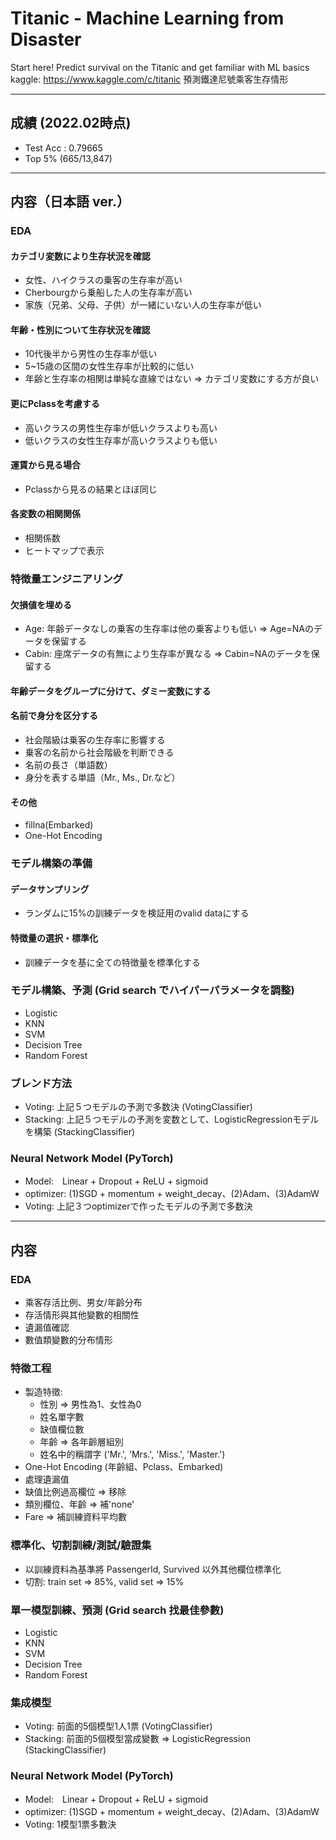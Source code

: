 # Titanic - Machine Learning from Disaster
Start here! Predict survival on the Titanic and get familiar with ML basics  
kaggle: https://www.kaggle.com/c/titanic
預測鐵達尼號乘客生存情形

-------

## 成績 (2022.02時点)

 * Test Acc : 0.79665
 * Top 5% (665/13,847)

-------

## 内容（日本語 ver.）

### EDA
#### カテゴリ変数により生存状況を確認
- 女性、ハイクラスの乗客の生存率が高い
- Cherbourgから乗船した人の生存率が高い
- 家族（兄弟、父母、子供）が一緒にいない人の生存率が低い

#### 年齢・性別について生存状況を確認
- 10代後半から男性の生存率が低い
- 5~15歳の区間の女性生存率が比較的に低い
- 年齢と生存率の相関は単純な直線ではない ⇒ カテゴリ変数にする方が良い

#### 更にPclassを考慮する
- 高いクラスの男性生存率が低いクラスよりも高い
- 低いクラスの女性生存率が高いクラスよりも低い

#### 運賃から見る場合
- Pclassから見るの結果とほぼ同じ

#### 各変数の相関関係
- 相関係数
- ヒートマップで表示


### 特徴量エンジニアリング
#### 欠損値を埋める
- Age: 年齢データなしの乗客の生存率は他の乗客よりも低い ⇒ Age=NAのデータを保留する
- Cabin: 座席データの有無により生存率が異なる ⇒ Cabin=NAのデータを保留する
#### 年齢データをグループに分けて、ダミー変数にする
#### 名前で身分を区分する
- 社会階級は乗客の生存率に影響する
- 乗客の名前から社会階級を判断できる
- 名前の長さ（単語数）
- 身分を表する単語（Mr., Ms., Dr.など）
#### その他
- fillna(Embarked)
- One-Hot Encoding

### モデル構築の準備
#### データサンプリング
- ランダムに15%の訓練データを検証用のvalid dataにする
#### 特徴量の選択・標準化
- 訓練データを基に全ての特徴量を標準化する

### モデル構築、予測 (Grid search でハイパーパラメータを調整)
 * Logistic
 * KNN
 * SVM
 * Decision Tree
 * Random Forest 

### ブレンド方法
 * Voting: 上記５つモデルの予測で多数決 (VotingClassifier)
 * Stacking: 上記５つモデルの予測を変数として、LogisticRegressionモデルを構築 (StackingClassifier)

### Neural Network Model (PyTorch)
 * Model:　Linear + Dropout + ReLU + sigmoid
 * optimizer: (1)SGD + momentum + weight_decay、(2)Adam、(3)AdamW
 * Voting: 上記３つoptimizerで作ったモデルの予測で多数決

-------

## 内容

### EDA
 * 乘客存活比例、男女/年齡分布
 * 存活情形與其他變數的相關性
 * 遺漏值確認
 * 數值類變數的分布情形

### 特徵工程
 * 製造特徵: 
    * 性別 => 男性為1、女性為0 
    * 姓名單字數
    * 缺值欄位數
    * 年齡 => 各年齡層組別
    * 姓名中的稱謂字 ('Mr.', 'Mrs.', 'Miss.', 'Master.')
 * One-Hot Encoding (年齡組、Pclass、Embarked) 
 * 處理遺漏值
  * 缺值比例過高欄位 => 移除
  * 類別欄位、年齡 => 補'none'
  * Fare => 補訓練資料平均數

### 標準化、切割訓練/測試/驗證集
 * 以訓練資料為基準將 PassengerId, Survived 以外其他欄位標準化
 * 切割: train set => 85%, valid set => 15%

### 單一模型訓練、預測 (Grid search 找最佳參數)
 * Logistic
 * KNN
 * SVM
 * Decision Tree
 * Random Forest 

### 集成模型
 * Voting: 前面的5個模型1人1票 (VotingClassifier)
 * Stacking: 前面的5個模型當成變數 => LogisticRegression (StackingClassifier)

### Neural Network Model (PyTorch)
 * Model:　Linear + Dropout + ReLU + sigmoid
 * optimizer: (1)SGD + momentum + weight_decay、(2)Adam、(3)AdamW
 * Voting: 1模型1票多數決
